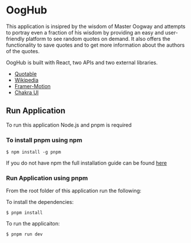 # OogHub

This application is insipred by the wisdom of Master Oogway and attempts to portray even a fraction of his wisdom by providing an easy and user-friendly platform to see random quotes on demand. 
It also offers the functionality to save quotes and to get more information about the authors of the quotes. 

OogHub is built with React, two APIs and two external libraries.

- [Quotable](https://github.com/lukePeavey/quotable)
- [Wikipedia](https://en.wikipedia.org/api/rest_v1/)
- [Framer-Motion](https://github.com/framer/motion)
- [Chakra UI](https://github.com/chakra-ui/chakra-ui/)

## Run Application
To run this application Node.js and pnpm is required

### To install pnpm using npm
```
$ npm install -g pnpm
```
If you do not have npm the full installation guide can be found [here](https://pnpm.io/installation) 


### Run Application using pnpm

From the root folder of this application run the following:

To install the dependencies:

```
$ pnpm install
```

To run the applicaiton:
```
$ pnpm run dev
```
